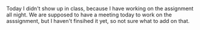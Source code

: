 Today I didn't show up in class, because I have working on the assignment all night. 
We are supposed to have  a meeting today to work on the asssignment, but I haven't finsihed it yet, so not sure what to add on that.